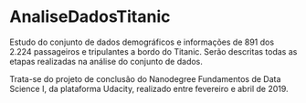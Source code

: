 # AnaliseDadosTitanic
Estudo do conjunto de dados demográficos e informações de 891 dos 2.224 passageiros e tripulantes a bordo do Titanic. Serão descritas todas as etapas realizadas na análise do conjunto de dados.

Trata-se do projeto de conclusão do Nanodegree Fundamentos de Data Science I, da plataforma Udacity, realizado entre fevereiro e abril de 2019.
